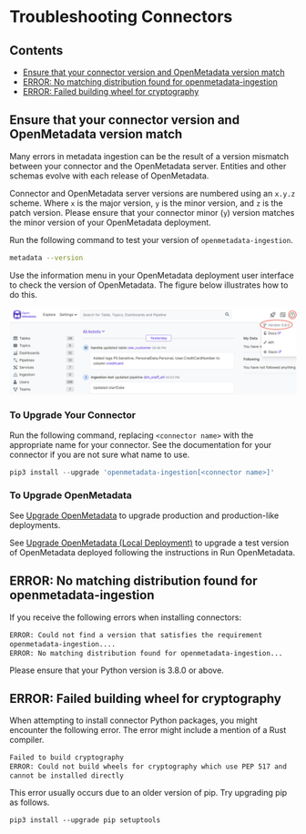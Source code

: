# Troubleshooting Connectors

## Contents

* [Ensure that your connector version and OpenMetadata version match](troubleshooting-connectors.md#ensure-that-your-connector-version-and-openmetadata-version-match)
* [ERROR: No matching distribution found for openmetadata-ingestion](troubleshooting-connectors.md#error-no-matching-distribution-found-for-openmetadata-ingestion)
* [ERROR: Failed building wheel for cryptography](troubleshooting-connectors.md#error-failed-building-wheel-for-cryptography)

## Ensure that your connector version and OpenMetadata version  match

Many errors in metadata ingestion can be the result of a version mismatch between your connector and the OpenMetadata server. Entities and other schemas evolve with each release of OpenMetadata.

Connector and OpenMetadata server versions are numbered using an `x.y.z` scheme. Where `x` is the major version, `y` is the minor version, and `z` is the patch version. Please ensure that your connector minor (`y`) version matches the minor version of your OpenMetadata deployment.

Run the following command to test your version of `openmetadata-ingestion`.

```bash
metadata --version
```

Use the information menu in your OpenMetadata deployment user interface to check the version of OpenMetadata. The figure below illustrates how to do this.

![](../.gitbook/assets/om-version.png)

### To Upgrade Your Connector

Run the following command, replacing `<connector name>` with the appropriate name for your connector. See the documentation for your connector if you are not sure what name to use.

```javascript
pip3 install --upgrade 'openmetadata-ingestion[<connector name>]'
```

### To Upgrade OpenMetadata

See [Upgrade OpenMetadata](../install/upgrade-openmetadata.md) to upgrade production and production-like deployments.

See [Upgrade OpenMetadata (Local Deployment)](https://docs.open-metadata.org/install/run-openmetadata#upgrade-openmetadata) to upgrade a test version of OpenMetadata deployed following the instructions in Run OpenMetadata.

## ERROR: No matching distribution found for openmetadata-ingestion

If you receive the following errors when installing connectors:&#x20;

```
ERROR: Could not find a version that satisfies the requirement openmetadata-ingestion....
ERROR: No matching distribution found for openmetadata-ingestion...
```

Please ensure that your Python version is 3.8.0 or above.

## **ERROR: Failed building wheel for cryptography**

When attempting to install connector Python packages, you might encounter the following error. The error might include a mention of a Rust compiler.

```
Failed to build cryptography
ERROR: Could not build wheels for cryptography which use PEP 517 and cannot be installed directly
```

This error usually occurs due to an older version of pip. Try upgrading pip as follows.

```
pip3 install --upgrade pip setuptools
```

